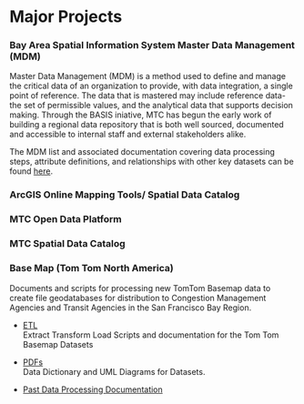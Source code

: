 # Major Projects
### Bay Area Spatial Information System Master Data Management (MDM)
Master Data Management (MDM) is a method used to define and manage the critical data of an organization to provide, with data integration, a single point of reference. The data that is mastered may include reference data- the set of permissible values, and the analytical data that supports decision making. Through the BASIS iniative, MTC has begun the early work of building a regional data repository that is both well sourced, documented and accessible to internal staff and external stakeholders alike.  

The MDM list and associated documentation covering data processing steps, attribute definitions, and relationships with other key datasets can be found [here](mdm/readme.md).

### ArcGIS Online Mapping Tools/ Spatial Data Catalog

### MTC Open Data Platform

### MTC Spatial Data Catalog

### Base Map (Tom Tom North America)
Documents and scripts for processing new TomTom Basemap data to create file geodatabases for distribution to Congestion Management Agencies and Transit Agencies in the San Francisco Bay Region.
  - [ETL](https://bayareametro.github.io/DataServices/TomTom%20Base%20Map/etl/)  
Extract Transform Load Scripts and documentation for the Tom Tom Basemap Datasets  

  - [PDFs](https://bayareametro.github.io/DataServices/TomTom%20Base%20Map/pdfs)  
Data Dictionary and UML Diagrams for Datasets.  

  - [Past Data Processing Documentation](https://bayareametro.github.io/DataServices/TomTom%20Base%20Map/pdfs/Procedures%20for%20Processing%20New%20TomTom%20Basemap%20Data.pdf)

